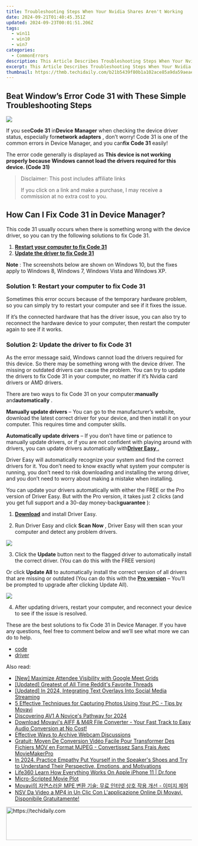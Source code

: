 ```yaml
---
title: Troubleshooting Steps When Your Nvidia Shares Aren't Working
date: 2024-09-21T01:40:45.351Z
updated: 2024-09-23T00:01:51.206Z
tags:
  - win11
  - win10
  - win7
categories:
  - CommonErrors
description: This Article Describes Troubleshooting Steps When Your Nvidia Shares Aren't Working
excerpt: This Article Describes Troubleshooting Steps When Your Nvidia Shares Aren't Working
thumbnail: https://thmb.techidaily.com/b21b5439f80b1a102ace85a9da59aeae7943c3afff9ae70d9fb6a7745b13a600.jpg
---
```


## Beat Window’s Error Code 31 with These Simple Troubleshooting Steps

![](https://images.drivereasy.com/wp-content/uploads/2018/02/img_5a7d845359df8.png)

 If you see**Code 31** in**Device** **Manager** when checking the device driver status, especially for**network adapters** , don’t worry! Code 31 is one of the common errors in Device Manager, and you can**fix Code 31** easily!

 The error code generally is displayed as   **This device is not working properly because Windows cannot load the drivers required for this device. (Code 31)**

>  Disclaimer: This post includes affiliate links
>
>  If you click on a link and make a purchase, I may receive a commission at no extra cost to you.
>

## How Can I Fix Code 31 in Device Manager?

 This code 31 usually occurs when there is something wrong with the device driver, so you can try the following solutions to fix Code 31.

1. [**Restart your computer to fix Code 31**](#Method1)
2. [**Update the driver to fix Code 31**](#Method2)

**Note** : The screenshots below are shown on Windows 10, but the fixes apply to Windows 8, Windows 7, Windows Vista and Windows XP.

### **Solution 1: Restart your computer to fix Code 31**

 Sometimes this error occurs because of the temporary hardware problem, so you can simply try to restart your computer and see if it fixes the issue.

 If it’s the connected hardware that has the driver issue, you can also try to reconnect the hardware device to your computer, then restart the computer again to see if it works.

### **Solution 2: Update the driver to fix Code 31**

 As the error message said, Windows cannot load the drivers required for this device. So there may be something wrong with the device driver. The missing or outdated drivers can cause the problem. You can try to update the drivers to fix Code 31 in your computer, no matter if it’s Nvidia card drivers or AMD drivers.

 There are two ways to fix Code 31 on your computer:**manually** and**automatically** .

**Manually update drivers** – You can go to the manufacturer’s website, download the latest correct driver for your device, and then install it on your computer. This requires time and computer skills.

**Automatically update drivers** – If you don’t have time or patience to manually update drivers, or if you are not confident with playing around with drivers, you can update drivers automatically with[**Driver Easy** .](https://tools.techidaily.com/drivereasy/download/)

 Driver Easy will automatically recognize your system and find the correct drivers for it. You don’t need to know exactly what system your computer is running, you don’t need to risk downloading and installing the wrong driver, and you don’t need to worry about making a mistake when installing.

 You can update your drivers automatically with either the FREE or the Pro version of Driver Easy. But with the Pro version, it takes just 2 clicks (and you get full support and a 30-day money-back**guarantee** ):

 1) **[Download](https://tools.techidaily.com/drivereasy/download/)**  and install Driver Easy.

 2) Run Driver Easy and click **Scan Now** , Driver Easy will then scan your computer and detect any problem drivers.

![](https://images.drivereasy.com/wp-content/uploads/2018/02/img_5a7ad4d9d7044.png)

 3) Click the **Update**   button next to the flagged driver to automatically install the correct driver. (You can do this with the FREE version)

 Or click **Update All**   to automatically install the correct version of all drivers that are missing or outdated (You can do this with the **[Pro version](https://tools.techidaily.com/drivereasy/download/)**  – You’ll be prompted to upgrade after clicking Update All).

![](https://images.drivereasy.com/wp-content/uploads/2018/02/img_5a7ad50b355c3.jpg)

 4) After updating drivers, restart your computer, and reconnect your device to see if the issue is resolved.

 These are the best solutions to fix Code 31 in Device Manager. If you have any questions, feel free to comment below and we’ll see what more we can do to help.

* [code](/tag-search/?tagId=12160)
* [driver](https://tools.techidaily.com/drivereasy/download/)

<ins class="adsbygoogle"
     style="display:block"
     data-ad-format="autorelaxed"
     data-ad-client="ca-pub-7571918770474297"
     data-ad-slot="1223367746"></ins>

<ins class="adsbygoogle"
     style="display:block"
     data-ad-client="ca-pub-7571918770474297"
     data-ad-slot="8358498916"
     data-ad-format="auto"
     data-full-width-responsive="true"></ins>

<span class="atpl-alsoreadstyle">Also read:</span>
<div><ul>
<li><a href="https://screen-capture.techidaily.com/new-maximize-attendee-visibility-with-google-meet-grids/"><u>[New] Maximize Attendee Visibility with Google Meet Grids</u></a></li>
<li><a href="https://fox-friendly.techidaily.com/updated-greatest-of-all-time-reddits-favorite-threads/"><u>[Updated] Greatest of All Time Reddit's Favorite Threads</u></a></li>
<li><a href="https://instagram-video-recordings.techidaily.com/updated-in-2024-integrating-text-overlays-into-social-media-streaming/"><u>[Updated] In 2024, Integrating Text Overlays Into Social Media Streaming</u></a></li>
<li><a href="https://win-howtos.techidaily.com/5-effective-techniques-for-capturing-photos-using-your-pc-tips-by-movavi/"><u>5 Effective Techniques for Capturing Photos Using Your PC - Tips by Movavi</u></a></li>
<li><a href="https://fox-boxes.techidaily.com/discovering-av1-a-novices-pathway-for-2024/"><u>Discovering AV1 A Novice's Pathway for 2024</u></a></li>
<li><a href="https://win-howtos.techidaily.com/download-movavis-aiff-and-m4r-file-converter-your-fast-track-to-easy-audio-conversion-at-no-cost/"><u>Download Movavi's AIFF & M4R File Converter - Your Fast Track to Easy Audio Conversion at No Cost!</u></a></li>
<li><a href="https://screen-capture.techidaily.com/effective-ways-to-archive-webcam-discussions/"><u>Effective Ways to Archive Webcam Discussions</u></a></li>
<li><a href="https://win-howtos.techidaily.com/gratuit-moyen-de-conversion-video-facile-pour-transformer-des-fichiers-mov-en-format-mjpeg-convertissez-sans-frais-avec-moviemakerpro/"><u>Gratuit: Moyen De Conversion Vidéo Facile Pour Transformer Des Fichiers MOV en Format MJPEG - Convertissez Sans Frais Avec MovieMakerPro</u></a></li>
<li><a href="https://extra-guidance.techidaily.com/in-2024-practice-empathy-put-yourself-in-the-speakers-shoes-and-try-to-understand-their-perspective-emotions-and-motivations/"><u>In 2024, Practice Empathy Put Yourself in the Speaker's Shoes and Try to Understand Their Perspective, Emotions, and Motivations</u></a></li>
<li><a href="https://fake-location.techidaily.com/life360-learn-how-everything-works-on-apple-iphone-11-drfone-by-drfone-virtual-ios/"><u>Life360 Learn How Everything Works On Apple iPhone 11 | Dr.fone</u></a></li>
<li><a href="https://extra-tips.techidaily.com/micro-scripted-movie-plot/"><u>Micro-Scripted Movie Plot</u></a></li>
<li><a href="https://win-howtos.techidaily.com/movavi-mpe/"><u>Movavi의 자연스러운 MPE 변환 기술: 무료 인터넷 상호 작용 개선 - 이미지 제어</u></a></li>
<li><a href="https://win-howtos.techidaily.com/nsv-da-video-a-mp4-in-un-clic-con-lapplicazione-online-di-movavi-disponibile-gratuitamente/"><u>NSV Da Video a MP4 in Un Clic Con L'applicazione Online Di Movavi, Disponibile Gratuitamente!</u></a></li>
</ul></div>

<!-- affiliate ads begin -->
<a href="https://appsumo.8odi.net/c/5597632/2123732/7443" target="_top" id="2123732">
  <img src="//a.impactradius-go.com/display-ad/7443-2123732" border="0" alt="https://techidaily.com" width="600" height="90"/>
</a>
<img height="0" width="0" src="https://appsumo.8odi.net/i/5597632/2123732/7443" style="position:absolute;visibility:hidden;" border="0" />
<!-- affiliate ads end -->

